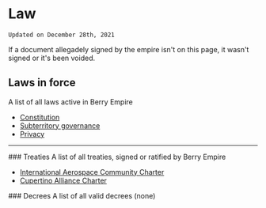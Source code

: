 # Law
`Updated on December 28th, 2021`

If a document allegadely signed by the empire isn't on this page, it wasn't signed or it's been voided.
## Laws in force
A list of all laws active in Berry Empire
<ul>
  <li><a href="./constitution">Constitution</a></li>
  <li><a href="./territory">Subterritory governance</a></li>
  <li><a href="./privacy">Privacy</a></li>
</ul>
<hr>
### Treaties
A list of all treaties, signed or ratified by Berry Empire
<ul>
  <li><a href="./treaty/1_iac_charter.html">International Aerospace Community Charter</a></li>
  <li><a href="./treaty/2_ca_charter.html">Cupertino Alliance Charter</a></li>
</ul>
### Decrees
A list of all valid decrees
(none)
